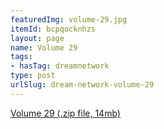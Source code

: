 ```yaml
---
featuredImg: volume-29.jpg
itemId: bcpqocknhzs
layout: page
name: Volume 29
tags:
- hasTag: dreamnetwork
type: post
urlSlug: dream-network-volume-29
---
```

<a href="../files/Volume_29.zip" download>Volume 29 (.zip file, 14mb)</a>